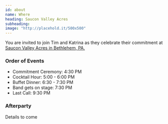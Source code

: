 ```yaml
---
id: about
name: Where
heading: Saucon Valley Acres
subheading: 
image: "http://placehold.it/500x500"
---
```


You are invited to join Tim and Katrina as they celebrate their commitment at [Saucon Valley Acres in Bethlehem, PA.](https://www.google.com/maps/place/Saucon+Valley+Acres+Catering+Inc/@40.5811091,-75.398405,15z/data=!4m5!3m4!1s0x0:0x35c5f5639163f35b!8m2!3d40.5811091!4d-75.398405) 

### Order of Events
- Commitment Ceremony: 4:30 PM 
- Cocktail Hour: 5:00 - 6:00 PM
- Buffet Dinner: 6:30 - 7:30 PM
- Band gets on stage: 7:30 PM
- Last Call: 9:30 PM

### Afterparty
Details to come
